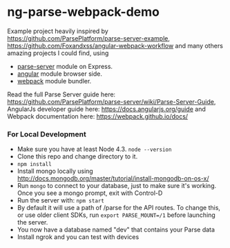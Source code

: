 # ng-parse-webpack-demo

Example project heavily inspired by https://github.com/ParsePlatform/parse-server-example, https://github.com/Foxandxss/angular-webpack-workflow and many others amazing projects I could find, using

* [parse-server](https://github.com/ParsePlatform/parse-server) module on Express.
* [angular](https://www.angularjs.org) module browser side.
* [webpack](https://webpack.github.io) module bundler.

Read the full Parse Server guide here: https://github.com/ParsePlatform/parse-server/wiki/Parse-Server-Guide, AngularJs developer guide here: https://docs.angularjs.org/guide and Webpack documentation here: https://webpack.github.io/docs/

### For Local Development

* Make sure you have at least Node 4.3. `node --version`
* Clone this repo and change directory to it.
* `npm install`
* Install mongo locally using http://docs.mongodb.org/master/tutorial/install-mongodb-on-os-x/
* Run `mongo` to connect to your database, just to make sure it's working. Once you see a mongo prompt, exit with Control-D
* Run the server with: `npm start`
* By default it will use a path of /parse for the API routes.  To change this, or use older client SDKs, run `export PARSE_MOUNT=/1` before launching the server.
* You now have a database named "dev" that contains your Parse data
* Install ngrok and you can test with devices


